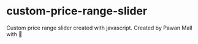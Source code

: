 # custom-price-range-slider
Custom price range slider created with javascript.
Created by Pawan Mall with 
